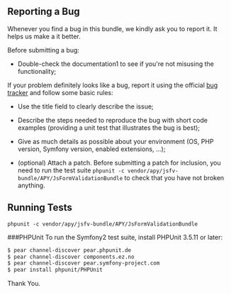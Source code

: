 Reporting a Bug
---------------

Whenever you find a bug in this bundle, we kindly ask you to report it. It helps us make a it better.

Before submitting a bug:

* Double-check the documentation1 to see if you're not misusing the functionality;

If your problem definitely looks like a bug, report it using the official
[bug tracker](https://github.com/Abhoryo/APYJsFormValidationBundle/issues)
and follow some basic rules:

* Use the title field to clearly describe the issue;

* Describe the steps needed to reproduce the bug with short code examples (providing a unit
test that illustrates the bug is best);

* Give as much details as possible about your environment (OS, PHP version, Symfony version,
enabled extensions, ...);

* (optional) Attach a patch. Before submitting a patch for inclusion, you need to run
the test suite `phpunit -c vendor/apy/jsfv-bundle/APY/JsFormValidationBundle`
to check that you have not broken anything.


## Running Tests

`phpunit -c vendor/apy/jsfv-bundle/APY/JsFormValidationBundle`

###PHPUnit
To run the Symfony2 test suite, install PHPUnit 3.5.11 or later:

```bash
$ pear channel-discover pear.phpunit.de
$ pear channel-discover components.ez.no
$ pear channel-discover pear.symfony-project.com
$ pear install phpunit/PHPUnit
```

Thank You.
